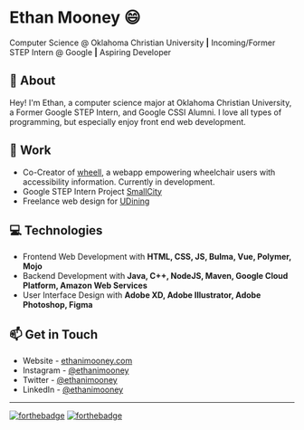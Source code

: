 # Ethan Mooney :smile:
Computer Science @ Oklahoma Christian University **|** Incoming/Former STEP Intern @ Google **|** Aspiring Developer

## :raising_hand: About
Hey! I'm Ethan, a computer science major at Oklahoma Christian University, a Former Google STEP Intern, and Google CSSI Alumni. I love all types of programming, but especially enjoy front end web development.

## :pencil: Work
- Co-Creator of [wheell](https://wheell.appspot.com/), a webapp empowering wheelchair users with accessibility information. Currently in development.
- Google STEP Intern Project [SmallCity](https://step2020-smallcity.appspot.com)
- Freelance web design for [UDining](https://www.udining.com)

## :computer: Technologies
- Frontend Web Development with **HTML, CSS, JS, Bulma, Vue, Polymer, Mojo**
- Backend Development with **Java, C++, NodeJS, Maven, Google Cloud Platform, Amazon Web Services**
- User Interface Design with **Adobe XD, Adobe Illustrator, Adobe Photoshop, Figma**

## :mailbox: Get in Touch
- Website - [ethanimooney.com](https://www.ethanimooney.com/)
- Instagram - [@ethanimooney](https://www.instagram.com/ethanimooney)
- Twitter - [@ethanimooney](https://www/twitter.com/ethanimooney)
- LinkedIn - [@ethanimooney](https://www.linkedin.com/in/ethanimooney)
---
[![forthebadge](https://forthebadge.com/images/badges/gluten-free.svg)](https://forthebadge.com)
[![forthebadge](https://forthebadge.com/images/badges/contains-cat-gifs.svg)](https://forthebadge.com)
